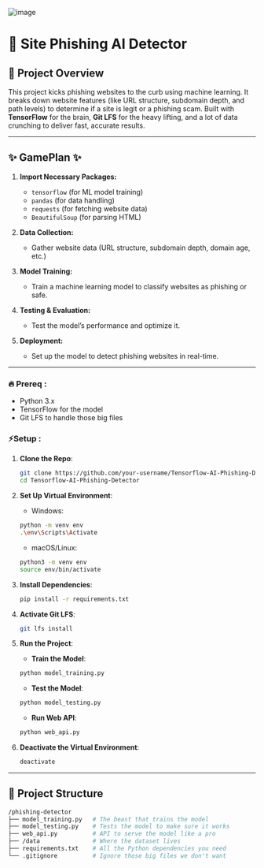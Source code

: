 ![image](https://github.com/user-attachments/assets/29150c7c-04a8-43ff-9f1a-e0f6753480f2)

#  🚀 Site Phishing AI Detector 

##  🔗 Project Overview  
This project kicks phishing websites to the curb using machine learning. It breaks down website features (like URL structure, subdomain depth, and path levels) to determine if a site is legit or a phishing scam. Built with **TensorFlow** for the brain, **Git LFS** for the heavy lifting, and a lot of data crunching to deliver fast, accurate results.

---
##  ✨ GamePlan ✨

1. **Import Necessary Packages:**
    - `tensorflow` (for ML model training)
    - `pandas` (for data handling)
    - `requests` (for fetching website data)
    - `BeautifulSoup` (for parsing HTML)

2. **Data Collection:**
    - Gather website data (URL structure, subdomain depth, domain age, etc.)

3. **Model Training:**
    - Train a machine learning model to classify websites as phishing or safe.

4. **Testing & Evaluation:**
    - Test the model’s performance and optimize it.

5. **Deployment:**
    - Set up the model to detect phishing websites in real-time.


---

### 🔥 Prereq :
- Python 3.x
- TensorFlow for the model
- Git LFS to handle those big files

### ⚡Setup :

1. **Clone the Repo**:
    ```bash
    git clone https://github.com/your-username/Tensorflow-AI-Phishing-Detector.git
    cd Tensorflow-AI-Phishing-Detector
    ```

2. **Set Up Virtual Environment**:

    - Windows:
    ```bash
    python -m venv env
    .\env\Scripts\Activate
    ```

    - macOS/Linux:
    ```bash
    python3 -m venv env
    source env/bin/activate
    ```

3. **Install Dependencies**:
    ```bash
    pip install -r requirements.txt
    ```

4. **Activate Git LFS**:
    ```bash
    git lfs install
    ```

5. **Run the Project**:

    - **Train the Model**:
    ```bash
    python model_training.py
    ```

    - **Test the Model**:
    ```bash
    python model_testing.py
    ```

    - **Run Web API**:
    ```bash
    python web_api.py
    ```

6. **Deactivate the Virtual Environment**:
    ```bash
    deactivate
    ```

---

## 📁 Project Structure

```bash
/phishing-detector
├── model_training.py   # The beast that trains the model
├── model_testing.py    # Tests the model to make sure it works
├── web_api.py          # API to serve the model like a pro
├── /data               # Where the dataset lives
├── requirements.txt    # All the Python dependencies you need
└── .gitignore          # Ignore those big files we don't want



